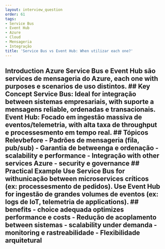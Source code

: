 ```yaml
---
layout: interview_question
order: 61
tags:
- Service Bus
- Event Hub
- Azure
- Cloud
- Mensageria
- Integração
title: 'Service Bus vs Event Hub: When utilizar each one?'
---
```


## Introduction Azure Service Bus e Event Hub são services de mensageria do Azure, each one with purposes e scenarios de uso distintos. ## Key Concept **Service Bus**: Ideal for integração between sistemas empresariais, with suporte a mensagens reliable, ordenadas e transacionais. **Event Hub**: Focado em ingestão massiva de eventos/telemetria, with alta taxa de throughput e processesmento em tempo real. ## Tópicos Relevbefore - Padrões de mensageria (fila, pub/sub) - Garantia de betweenga e ordenação - scalability e performance - Integração with other services Azure - security e governance ## Practical Example Use Service Bus for withunicação between microservices críticos (ex: processesmento de pedidos). Use Event Hub for ingestão de grandes volumes de eventos (ex: logs de IoT, telemetria de applications). ## benefits - choice adequada optimizes performance e costs - Redução de acoplamento between sistemas - scalability under demanda - monitoring e rastreabilidade - Flexibilidade arquitetural